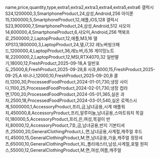 name,price,quantity,type,extra1,extra2,extra3,extra4,extra5,extra6
갤럭시S24,1200000,3,SmartphoneProduct,24,삼성,Android,256
아이폰15,1300000,5,SmartphoneProduct,12,애플,iOS,128
갤럭시S23,900000,7,SmartphoneProduct,24,삼성,Android,512
샤오미14,600000,4,SmartphoneProduct,6,샤오미,Android,256
맥북프로,2500000,2,LaptopProduct,12,애플,M3,16
델XPS13,1800000,3,LaptopProduct,24,델,i7,32
레노버씽크패드,1200000,4,LaptopProduct,36,레노버,i5,16
게이밍노트북,2200000,2,LaptopProduct,12,MSI,RTX4070,32
일반딸기,18000,12,FreshProduct,2025-09-18,A
일반포도,25000,8,FreshProduct,2025-09-28,B
사과,8000,15,FreshProduct,2025-09-25,A
바나나,12000,10,FreshProduct,2025-09-20,B
콜라,1200,30,ProcessedFoodProduct,2024-01-01,730,냉장
사이다,1100,25,ProcessedFoodProduct,2024-02-01,730,냉장
컵라면,1700,20,ProcessedFoodProduct,2024-05-01,365,실온
과자,2500,18,ProcessedFoodProduct,2024-03-01,540,실온
로렉스시계,5000000,1,AccessoryProduct,프리,금,남녀공용,시계
애플워치,450000,8,AccessoryProduct,프리,알루미늄,남녀공용,스마트워치
목걸이,180000,5,AccessoryProduct,프리,은,여성,목걸이
반지,80000,12,AccessoryProduct,7호,금,남녀공용,반지
기본티셔츠,25000,20,GeneralClothingProduct,L,면,남녀공용,사계절,캐주얼
후드티,45000,15,GeneralClothingProduct,M,면,남녀공용,가을,캐주얼
정장셔츠,65000,10,GeneralClothingProduct,XL,폴리에스터,남성,사계절,포멀
원피스,55000,12,GeneralClothingProduct,M,면,여성,여름,캐주얼